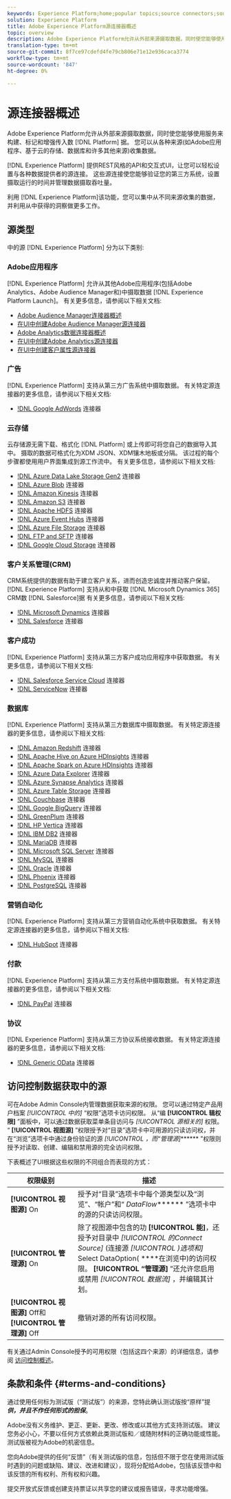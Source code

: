 ```yaml
---
keywords: Experience Platform;home;popular topics;source connectors;source connector;sources;data sources;data source;data source connection
solution: Experience Platform
title: Adobe Experience Platform源连接器概述
topic: overview
description: Adobe Experience Platform允许从外部来源摄取数据，同时使您能够使用平台服务来构建、标记和增强传入数据。 您可以从各种来源(如Adobe应用程序、基于云的存储、数据库和许多其他来源)收集数据。
translation-type: tm+mt
source-git-commit: 8f7ce97cdefd4fe79cb806e71e12e936caca3774
workflow-type: tm+mt
source-wordcount: '847'
ht-degree: 0%

---
```



# 源连接器概述

Adobe Experience Platform允许从外部来源摄取数据，同时使您能够使用服务来构建、标记和增强传入数 [!DNL Platform] 据。 您可以从各种来源(如Adobe应用程序、基于云的存储、数据库和许多其他来源)收集数据。

[!DNL Experience Platform] 提供REST风格的API和交互式UI，让您可以轻松设置与各种数据提供者的源连接。 这些源连接使您能够验证您的第三方系统，设置摄取运行的时间并管理数据摄取吞吐量。

利用 [!DNL Experience Platform]该功能，您可以集中从不同来源收集的数据，并利用从中获得的洞察做更多工作。

## 源类型

中的源 [!DNL Experience Platform] 分为以下类别:

### Adobe应用程序

[!DNL Experience Platform] 允许从其他Adobe应用程序(包括Adobe Analytics、Adobe Audience Manager和)中摄取数据 [!DNL Experience Platform Launch]。 有关更多信息，请参阅以下相关文档:

- [Adobe Audience Manager连接器概述](connectors/adobe-applications/audience-manager.md)
- [在UI中创建Adobe Audience Manager源连接器](./tutorials/ui/create/adobe-applications/audience-manager.md)
- [Adobe Analytics数据连接器概述](connectors/adobe-applications/analytics.md)
- [在UI中创建Adobe Analytics源连接器](./tutorials/ui/create/adobe-applications/analytics.md)
- [在UI中创建客户属性源连接器](./tutorials/ui/create/adobe-applications/customer-attributes.md)

### 广告

[!DNL Experience Platform] 支持从第三方广告系统中摄取数据。 有关特定源连接器的更多信息，请参阅以下相关文档:

- [!DNL Google AdWords](connectors/advertising/ads.md) 连接器

### 云存储

云存储源无需下载、格式化 [!DNL Platform] 或上传即可将您自己的数据导入其中。 摄取的数据可格式化为XDM JSON、XDM镶木地板或分隔。 该过程的每个步骤都使用用户界面集成到源工作流中。 有关更多信息，请参阅以下相关文档:

- [!DNL Azure Data Lake Storage Gen2](connectors/cloud-storage/adls-gen2.md) 连接器
- [!DNL Azure Blob](connectors/cloud-storage/blob.md) 连接器
- [!DNL Amazon Kinesis](connectors/cloud-storage/kinesis.md) 连接器
- [!DNL Amazon S3](connectors/cloud-storage/s3.md) 连接器
- [!DNL Apache HDFS](connectors/cloud-storage/hdfs.md) 连接器
- [!DNL Azure Event Hubs](connectors/cloud-storage/eventhub.md) 连接器
- [!DNL Azure File Storage](connectors/cloud-storage/azure-file-storage.md) 连接器
- [!DNL FTP and SFTP](connectors/cloud-storage/ftp-sftp.md) 连接器
- [!DNL Google Cloud Storage](connectors/cloud-storage/google-cloud-storage.md) 连接器

### 客户关系管理(CRM)

CRM系统提供的数据有助于建立客户关系，进而创造忠诚度并推动客户保留。 [!DNL Experience Platform] 支持从和中获取 [!DNL Microsoft Dynamics 365] CRM数 [!DNL Salesforce]据 有关更多信息，请参阅以下相关文档:

- [!DNL Microsoft Dynamics](connectors/crm/ms-dynamics.md) 连接器
- [!DNL Salesforce](connectors/crm/salesforce.md) 连接器

### 客户成功

[!DNL Experience Platform] 支持从第三方客户成功应用程序中获取数据。 有关更多信息，请参阅以下相关文档:

- [!DNL Salesforce Service Cloud](connectors/customer-success/salesforce-service-cloud.md) 连接器
- [!DNL ServiceNow](connectors/customer-success/servicenow.md) 连接器

### 数据库

[!DNL Experience Platform] 支持从第三方数据库中摄取数据。 有关特定源连接器的更多信息，请参阅以下相关文档:

- [!DNL Amazon Redshift](connectors/databases/redshift.md) 连接器
- [!DNL Apache Hive on Azure HDInsights](connectors/databases/hive.md) 连接器
- [!DNL Apache Spark on Azure HDInsights](connectors/databases/spark.md) 连接器
- [!DNL Azure Data Explorer](connectors/databases/data-explorer.md) 连接器
- [!DNL Azure Synapse Analytics](connectors/databases/synapse-analytics.md) 连接器
- [!DNL Azure Table Storage](connectors/databases/ats.md) 连接器
- [!DNL Couchbase](connectors/databases/couchbase.md) 连接器
- [!DNL Google BigQuery](connectors/databases/bigquery.md) 连接器
- [!DNL GreenPlum](connectors/databases/greenplum.md) 连接器
- [!DNL HP Vertica](connectors/databases/hp-vertica.md) 连接器
- [!DNL IBM DB2](connectors/databases/ibm-db2.md) 连接器
- [!DNL MariaDB](connectors/databases/mariadb.md) 连接器
- [!DNL Microsoft SQL Server](connectors/databases/sql-server.md) 连接器
- [!DNL MySQL](connectors/databases/mysql.md) 连接器
- [!DNL Oracle](connectors/databases/oracle.md) 连接器
- [!DNL Phoenix](connectors/databases/phoenix.md) 连接器
- [!DNL PostgreSQL](connectors/databases/postgres.md) 连接器

### 营销自动化

[!DNL Experience Platform] 支持从第三方营销自动化系统中获取数据。 有关特定源连接器的更多信息，请参阅以下相关文档:

- [!DNL HubSpot](connectors/marketing-automation/hubspot.md) 连接器

### 付款

[!DNL Experience Platform] 支持从第三方支付系统中摄取数据。 有关特定源连接器的更多信息，请参阅以下相关文档:

- [!DNL PayPal](connectors/payments/paypal.md) 连接器

### 协议

[!DNL Experience Platform] 支持从第三方协议系统接收数据。 有关特定源连接器的更多信息，请参阅以下相关文档:

- [!DNL Generic OData](connectors/protocols/odata.md) 连接器

## 访问控制数据获取中的源

可在Adobe Admin Console内管理数据获取来源的权限。 您可以通过特定产品用户档案 *[!UICONTROL 中的]* “权限”选项卡访问权限。 从“编 **[!UICONTROL 辑权限]** ”面板中，可以通过数据获取菜单条目访问与 *[!UICONTROL 源相关的]* 权限。 “ **[!UICONTROL 视图源]** ”权限授予对“目录”选项卡中可用源的只读访问权，并在“浏览”选项卡中通过身份验证的源 *[!UICONTROL ，而“管理源]******* ”权限则授予对读取、创建、编辑和禁用源的完全访问权限。

下表概述了UI根据这些权限的不同组合而表现的方式：

| 权限级别 | 描述 |
| ---- | ----|
| **[!UICONTROL 视图源]** On | 授予对“目录”选项卡中每个源类型以及“浏览”、“帐户”和“ *DataFlow******* ”选项卡中的源的只读访问权限。 |
| **[!UICONTROL 管理源]** On | 除了视图源中包含的功 **[!UICONTROL 能]**，还授予对目录中 *[!UICONTROL 的Connect Source]* (连接源 *[!UICONTROL )选项和]* Select DataOption( ****&#x200B;在浏览中)的访问权限。 **[!UICONTROL “管理源]** ”还允许您启用或禁用 *[!UICONTROL 数据流]* ，并编辑其计划。 |
| **[!UICONTROL 视图源]** Off和 **[!UICONTROL 管理源]** Off | 撤销对源的所有访问权限。 |

有关通过Admin Console授予的可用权限（包括这四个来源）的详细信息，请参阅 [访问控制概述](../access-control/home.md)。

## 条款和条件 {#terms-and-conditions}

通过使用任何标为测试版（“测试版”）的来源，您特此确认测试版按“原样”提 ***供，并且不作任何形式的担保***。

Adobe没有义务维护、更正、更新、更改、修改或以其他方式支持测试版。 建议您务必小心，不要以任何方式依赖此类测试版和／或随附材料的正确功能或性能。 测试版被视为Adobe的机密信息。

您向Adobe提供的任何“反馈”（有关测试版的信息，包括但不限于您在使用测试版时遇到的问题或缺陷、建议、改进和建议），现将分配给Adobe，包括该反馈中和该反馈的所有权利、所有权和兴趣。

提交开放式反馈或创建支持票证以共享您的建议或报告错误，寻求功能增强。
